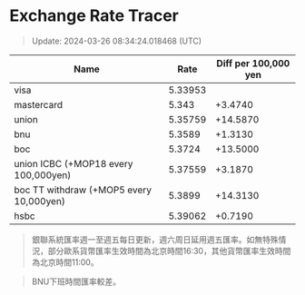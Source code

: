 # Exchange Rate Tracer

> Update: 2024-03-26 08:34:24.018468 (UTC)

| Name                                    |    Rate | Diff per 100,000 yen   |
|-----------------------------------------|---------|------------------------|
| visa                                    | 5.33953 |                        |
| mastercard                              | 5.343   | +3.4740                |
| union                                   | 5.35759 | +14.5870               |
| bnu                                     | 5.3589  | +1.3130                |
| boc                                     | 5.3724  | +13.5000               |
| union ICBC (+MOP18 every 100,000yen)    | 5.37559 | +3.1870                |
| boc TT withdraw (+MOP5 every 10,000yen) | 5.3899  | +14.3130               |
| hsbc                                    | 5.39062 | +0.7190                |

> 銀聯系統匯率週一至週五每日更新，週六周日延用週五匯率。如無特殊情況，部分歐系貨幣匯率生效時間為北京時間16:30，其他貨幣匯率生效時間為北京時間11:00。

> BNU下班時間匯率較差。

